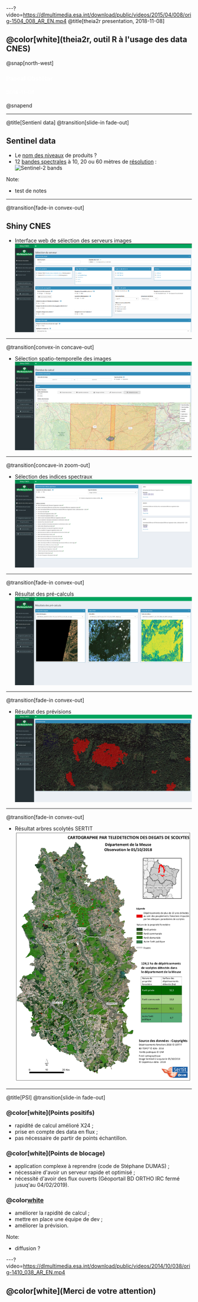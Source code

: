 ---?video=https://dlmultimedia.esa.int/download/public/videos/2015/04/008/orig-1504_008_AR_EN.mp4
@title[theia2r presentation, 2018-11-08]

## @color[white](theia2r, outil R à l'usage des data CNES)

@snap[north-west]
<h3><span style="color:white;">Pascal Obstétar</span></h3>
<h4><span style="color:white;">2018-11-08</span></h4>
@snapend 


---
@title[Sentienl data]
@transition[slide-in fade-out]
## Sentinel data
- Le [nom des niveaux](http://www.cesbio.ups-tlse.fr/multitemp/?p=2766) de produits ?
- 12 [bandes spectrales](https://sentinel.esa.int/web/sentinel/user-guides/sentinel-2-msi/resolutions/radiometric) à 10, 20 ou 60 mètres de [résolution](https://sentinel.esa.int/web/sentinel/user-guides/sentinel-2-msi/resolutions/spatial) :
    ![Sentinel-2 bands](https://landsat.gsfc.nasa.gov/wp-content/uploads/2015/06/Landsat.v.Sentinel-2.png)
    
Note:
- test de notes

---
@transition[fade-in convex-out]
## Shiny CNES
- Interface web de sélection des serveurs images
![Interface web de sélection des serveurs image Sentinel](https://github.com/pobsteta/theia2r_presentation/raw/master/images/shinycnes01.png)

---
@transition[convex-in concave-out]
- Sélection spatio-temporelle des images
![Interface web de sélection des serveurs image Sentinel](https://github.com/pobsteta/theia2r_presentation/raw/master/images/shinycnes02.png)

---
@transition[concave-in zoom-out]
- Sélection des indices spectraux
![Interface web de sélection des serveurs image Sentinel](https://github.com/pobsteta/theia2r_presentation/raw/master/images/shinycnes03.png)

---
@transition[fade-in convex-out]
- Résultat des pré-calculs
![Interface web de sélection des serveurs image Sentinel](https://github.com/pobsteta/theia2r_presentation/raw/master/images/shinycnes04.png)

---
@transition[fade-in convex-out]
- Résultat des prévisions
![Interface web de sélection des serveurs image Sentinel](https://github.com/pobsteta/theia2r_presentation/raw/master/images/shinycnes05.png)

---
@transition[fade-in convex-out]
- Résultat arbres scolytés SERTIT
![Interface web de sélection des serveurs image Sentinel](https://github.com/pobsteta/theia2r_presentation/raw/master/images/shinycnes06.png)

---
@title[PSI]
@transition[slide-in fade-out]
### @color[white](Points positifs)
- rapidité de calcul amélioré X24 ;
- prise en compte des data en flux ;
- pas nécessaire de partir de points échantillon.

### @color[white](Points de blocage)
- application complexe à reprendre (code de Stéphane DUMAS) ;
- nécessaire d'avoir un serveur rapide et optimisé ;
- nécessité d'avoir des flux ouverts (Géoportail BD ORTHO IRC fermé jusuq'au 04/02/2019).

### @color[white](Perspectives)
- améliorer la rapidité de calcul ;
- mettre en place une équipe de dev ;
- améliorer la prévision.
    
Note:
- diffusion ?

---?video=https://dlmultimedia.esa.int/download/public/videos/2014/10/038/orig-1410_038_AR_EN.mp4
## @color[white](Merci de votre attention)
